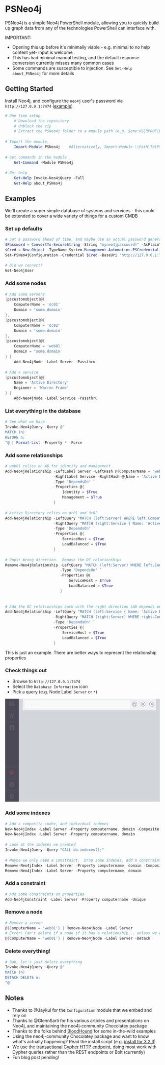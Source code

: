 # PSNeo4j

PSNeo4j is a simple Neo4j PowerShell module, allowing you to quickly build up graph data from any of the technologies PowerShell can interface with.

IMPORTANT:

* Opening this up before it's minimally viable - e.g. minimal to no help content yet- input is welcome
* This has had minimal manual testing, and the default response conversion currently misses many common cases
* Some commands are susceptible to injection.  See `Get-Help about_PSNeo4j` for more details

## Getting Started

Install Neo4j, and configure the `neo4j` user's password via `http://127.0.0.1:7474` ([example](https://glennsarti.github.io/blog/graph-all-the-powershell-things/#installing-neo4j))

```powershell
# One time setup
    # Download the repository
    # Unblock the zip
    # Extract the PSNeo4j folder to a module path (e.g. $env:USERPROFILE\Documents\WindowsPowerShell\Modules\)

# Import the module.
    Import-Module PSNeo4j    #Alternatively, Import-Module \\Path\To\PSNeo4j

# Get commands in the module
    Get-Command -Module PSNeo4j

# Get help
    Get-Help Invoke-Neo4jQuery -Full
    Get-Help about_PSNeo4j
```

## Examples

We'll create a super simple database of systems and services - this could be extended to cover a wide variety of things for a custom CMDB

### Set up defaults

```powershell
# Set a password ahead of time, and maybe use an actual password generator : )
$Password = ConvertTo-SecureString -String "myneo4jpassword!" -AsPlainText -Force
$Cred = New-Object -TypeName System.Management.Automation.PSCredential -ArgumentList neo4j, $password
Set-PSNeo4jConfiguration -Credential $Cred -BaseUri 'http://127.0.0.1:7474'

# Did we connect?
Get-Neo4jUser
```

### Add some nodes

```powershell
# Add some servers
[pscustomobject]@{
    ComputerName = 'dc01'
    Domain = 'some.domain'
},
[pscustomobject]@{
    ComputerName = 'dc02'
    Domain = 'some.domain'
},
[pscustomobject]@{
    ComputerName = 'web01'
    Domain = 'some.domain'
} |
    Add-Neo4jNode -Label Server -Passthru

# Add a service
[pscustomobject]@{
    Name = 'Active Directory'
    Engineer = 'Warren Frame'
} |
    Add-Neo4jNode -Label Service -Passthru
```

### List everything in the database

```powershell
# See what we have
Invoke-Neo4jQuery -Query @"
MATCH (n)
RETURN n;
"@ | Format-List -Property * -Force
```

### Add some relationships

```powershell
# web01 relies on AD for identity and management
Add-Neo4jRelationship -LeftLabel Server -LeftHash @{ComputerName = 'web01'} `
                      -RightLabel Service -RightHash @{Name = 'Active Directory'} `
                      -Type 'DependsOn' `
                      -Properties @{
                          Identity = $True
                          Management = $True
                      }

# Active Directory relies on dc01 and dc02
Add-Neo4jRelationship -LeftQuery "MATCH (left:Server) WHERE left.ComputerName =~ 'dc.*'" `
                      -RightQuery "MATCH (right:Service { Name: 'Active Directory'})" `
                      -Type 'DependsOn' `
                      -Properties @{
                          ServiceHost = $True
                          LoadBalanced = $True
                      }

# Oops! Wrong direction.  Remove the DC relationships
Remove-Neo4jRelationship -LeftQuery "MATCH (left:Server) WHERE left.ComputerName =~ 'dc.*'" `
                         -Type 'DependsOn' `
                         -Properties @{
                             ServiceHost = $True
                             LoadBalanced = $True
                         }


# Add the DC relationships back with the right direction (AD depends on DCs)
Add-Neo4jRelationship -LeftQuery "MATCH (left:Service { Name: 'Active Directory'})" `
                      -RightQuery "MATCH (right:Server) WHERE right.ComputerName =~ 'dc.*'" `
                      -Type 'DependsOn' `
                      -Properties @{
                          ServiceHost = $True
                          LoadBalanced = $True
                      }

```

This is just an example.  There are better ways to represent the relationship properties

### Check things out

* Browse to `http://127.0.0.1:7474`
* Select the `Database Information` icon
* Pick a query (e.g. Node Label `Server` or `*`)

[![Neo4j Browser](/Media/psneo4j.example.gif)](/Media/psneo4j.example.gif)

### Add some indexes

```powershell
# Add a composite index, and individual indexes
New-Neo4jIndex -Label Server -Property computername, domain -Composite
New-Neo4jIndex -Label Server -Property computername, domain

# Look at the indexes we created
Invoke-Neo4jQuery -Query "CALL db.indexes();"

# Maybe we only need a constraint.  Drop some indexes, add a constraint
Remove-Neo4jIndex -Label Server -Property computername, domain -Composite
Remove-Neo4jIndex -Label Server -Property computername, domain
```

### Add a constraint

```powershell
# Add some constraints on properties
Add-Neo4jConstraint -Label Server -Property computername -Unique
```

### Remove a node

```powershell
# Remove a server
@{ComputerName = 'web01'} | Remove-Neo4jNode -Label Server
# Error! Can't delete if a node if it has a relationship... unless we detach it
@{ComputerName = 'web01'} | Remove-Neo4jNode -Label Server -Detach
```

### Delete everything!

```powershell
# Bah, let's just delete everything
Invoke-Neo4jQuery -Query @"
MATCH (n)
DETACH DELETE n;
"@
```

## Notes

* Thanks to @Jaykul for the `Configuration` module that we embed and rely on
* Thanks to @GlennSarti for his various articles and presentations on Neo4j, and maintaining the neo4j-community Chocolatey package
* Thanks to the folks behind [BloodHound](https://github.com/BloodHoundAD/BloodHound) for some in-the-wild examples
* Using the neo4j-community Chocolatey package and want to know what's actually happening?  Read the install script (e.g. [install for 3.2.3](https://github.com/glennsarti/neo4j-community-chocolatey/blob/master/neo4j-community-3.2.3/tools/chocolateyInstall.ps1))
* We use the [transactional Cypher HTTP endpoint](http://neo4j.com/docs/developer-manual/current/http-api/), doing most work with Cypher queries rather than the REST endpoints or Bolt (currently)
* Fun blog post pending!